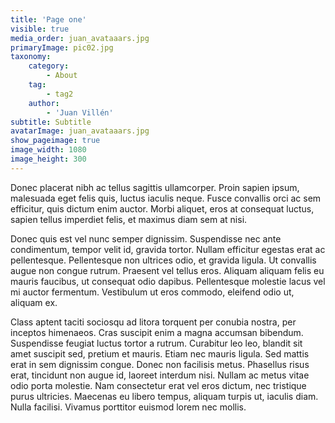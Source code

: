 ```yaml
---
title: 'Page one'
visible: true
media_order: juan_avataaars.jpg
primaryImage: pic02.jpg
taxonomy:
    category:
        - About
    tag:
        - tag2
    author:
        - 'Juan Villén'
subtitle: Subtitle
avatarImage: juan_avataaars.jpg
show_pageimage: true
image_width: 1080
image_height: 300
---
```


Donec placerat nibh ac tellus sagittis ullamcorper. Proin sapien ipsum, malesuada eget felis quis, luctus iaculis neque. Fusce convallis orci ac sem efficitur, quis dictum enim auctor. Morbi aliquet, eros at consequat luctus, sapien tellus imperdiet felis, et maximus diam sem at nisi. 

Donec quis est vel nunc semper dignissim. Suspendisse nec ante condimentum, tempor velit id, gravida tortor. Nullam efficitur egestas erat ac pellentesque. Pellentesque non ultrices odio, et gravida ligula. Ut convallis augue non congue rutrum. Praesent vel tellus eros. Aliquam aliquam felis eu mauris faucibus, ut consequat odio dapibus. Pellentesque molestie lacus vel mi auctor fermentum. Vestibulum ut eros commodo, eleifend odio ut, aliquam ex.

Class aptent taciti sociosqu ad litora torquent per conubia nostra, per inceptos himenaeos. Cras suscipit enim a magna accumsan bibendum. Suspendisse feugiat luctus tortor a rutrum. Curabitur leo leo, blandit sit amet suscipit sed, pretium et mauris. Etiam nec mauris ligula. Sed mattis erat in sem dignissim congue. Donec non facilisis metus. Phasellus risus erat, tincidunt non augue id, laoreet interdum nisi. Nullam ac metus vitae odio porta molestie. Nam consectetur erat vel eros dictum, nec tristique purus ultricies. Maecenas eu libero tempus, aliquam turpis ut, iaculis diam. Nulla facilisi. Vivamus porttitor euismod lorem nec mollis.